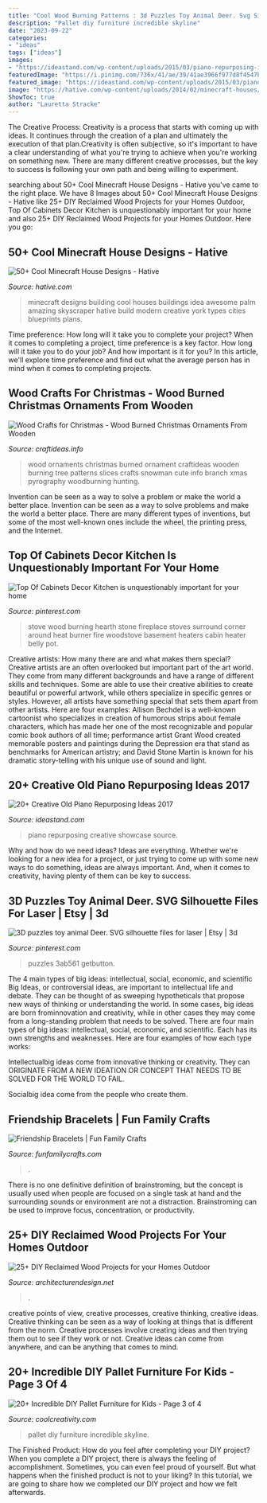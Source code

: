 ```yaml
---
title: "Cool Wood Burning Patterns : 3d Puzzles Toy Animal Deer. Svg Silhouette Files For Laser"
description: "Pallet diy furniture incredible skyline"
date: "2023-09-22"
categories:
- "ideas"
tags: ["ideas"]
images:
- "https://ideastand.com/wp-content/uploads/2015/03/piano-repurposing-ideas/3-creative-old-piano-repurposing-ideas.jpg"
featuredImage: "https://i.pinimg.com/736x/41/ae/39/41ae3966f977d8f4547b290d9cc0d39b.jpg"
featured_image: "https://ideastand.com/wp-content/uploads/2015/03/piano-repurposing-ideas/3-creative-old-piano-repurposing-ideas.jpg"
image: "https://hative.com/wp-content/uploads/2014/02/minecraft-houses/palm-building-idea-20.jpg"
ShowToc: true
author: "Lauretta Stracke"
---
```



The Creative Process:
Creativity is a process that starts with coming up with ideas. It continues through the creation of a plan and ultimately the execution of that plan.Creativity is often subjective, so it's important to have a clear understanding of what you're trying to achieve when you're working on something new. There are many different creative processes, but the key to success is following your own path and being willing to experiment.

	

		
searching about 50+ Cool Minecraft House Designs - Hative you've came to the right place. We have 8 Images about 50+ Cool Minecraft House Designs - Hative like 25+ DIY Reclaimed Wood Projects for your Homes Outdoor, Top Of Cabinets Decor Kitchen is unquestionably important for your home and also 25+ DIY Reclaimed Wood Projects for your Homes Outdoor. Here you go:
		
    
## 50+ Cool Minecraft House Designs - Hative

<img loading=lazy src="https://hative.com/wp-content/uploads/2014/02/minecraft-houses/palm-building-idea-20.jpg" onerror="this.onerror=null;this.src='https://tse3.mm.bing.net/th?id=OIP.fGz7EkZUkCNCqWKfi8NMNQHaFj&amp;pid=15.1';" alt="50+ Cool Minecraft House Designs - Hative">

_Source: hative.com_

>minecraft designs building cool houses buildings idea awesome palm amazing skyscraper hative build modern creative york types cities blueprints plans. 

	

Time preference: How long will it take you to complete your project?
When it comes to completing a project, time preference is a key factor. How long will it take you to do your job? And how important is it for you? In this article, we'll explore time preference and find out what the average person has in mind when it comes to completing projects.

    
## Wood Crafts For Christmas - Wood Burned Christmas Ornaments From Wooden

<img loading=lazy src="http://www.craftideas.info/assets/images/Wood_Burned_Christmas_Ornaments_3.jpg" onerror="this.onerror=null;this.src='https://tse2.mm.bing.net/th?id=OIP.Nosvm_16FXxDEG91G8jUiQAAAA&amp;pid=15.1';" alt="Wood Crafts for Christmas - Wood Burned Christmas Ornaments From Wooden">

_Source: craftideas.info_

>wood ornaments christmas burned ornament craftideas wooden burning tree patterns slices crafts snowman cute info branch xmas pyrography woodburning hunting. 

	

Invention can be seen as a way to solve a problem or make the world a better place.
Invention can be seen as a way to solve problems and make the world a better place. There are many different types of inventions, but some of the most well-known ones include the wheel, the printing press, and the Internet.

    
## Top Of Cabinets Decor Kitchen Is Unquestionably Important For Your Home

<img loading=lazy src="https://i.pinimg.com/736x/65/59/f6/6559f6490bfeb2d95f75d03db17f4f3c.jpg" onerror="this.onerror=null;this.src='https://tse3.mm.bing.net/th?id=OIP.lFPRytDPZaSspRQgiw6S2QHaJ4&amp;pid=15.1';" alt="Top Of Cabinets Decor Kitchen is unquestionably important for your home">

_Source: pinterest.com_

>stove wood burning hearth stone fireplace stoves surround corner around heat burner fire woodstove basement heaters cabin heater belly pot. 

	

Creative artists: How many there are and what makes them special?
Creative artists are an often overlooked but important part of the art world. They come from many different backgrounds and have a range of different skills and techniques. Some are able to use their creative abilities to create beautiful or powerful artwork, while others specialize in specific genres or styles. However, all artists have something special that sets them apart from other artists. Here are four examples: 
Allison Bechdel is a well-known cartoonist who specializes in creation of humorous strips about female characters, which has made her one of the most recognizable and popular comic book authors of all time; performance artist Grant Wood created memorable posters and paintings during the Depression era that stand as benchmarks for American artistry; and David Stone Martin is known for his dramatic story-telling with his unique use of sound and light.

    
## 20+ Creative Old Piano Repurposing Ideas 2017

<img loading=lazy src="https://ideastand.com/wp-content/uploads/2015/03/piano-repurposing-ideas/3-creative-old-piano-repurposing-ideas.jpg" onerror="this.onerror=null;this.src='https://tse2.mm.bing.net/th?id=OIP.fZyI6Aend51J7hFtCSwxMQAAAA&amp;pid=15.1';" alt="20+ Creative Old Piano Repurposing Ideas 2017">

_Source: ideastand.com_

>piano repurposing creative showcase source. 

	

Why and how do we need ideas?
Ideas are everything. Whether we're looking for a new idea for a project, or just trying to come up with some new ways to do something, ideas are always important. And, when it comes to creativity, having plenty of them can be key to success.

    
## 3D Puzzles Toy Animal Deer. SVG Silhouette Files For Laser | Etsy | 3d

<img loading=lazy src="https://i.pinimg.com/736x/41/ae/39/41ae3966f977d8f4547b290d9cc0d39b.jpg" onerror="this.onerror=null;this.src='https://tse4.mm.bing.net/th?id=OIP.kcO7XCUgkvm6S3wl9HDYwgHaJ3&amp;pid=15.1';" alt="3D puzzles toy animal Deer. SVG silhouette files for laser | Etsy | 3d">

_Source: pinterest.com_

>puzzles 3ab561 getbutton. 

	

The 4 main types of big ideas: intellectual, social, economic, and scientific
Big Ideas, or controversial ideas, are important to intellectual life and debate. They can be thought of as sweeping hypotheticals that propose new ways of thinking or understanding the world. In some cases, big ideas are born frominnovation and creativity, while in other cases they may come from a long-standing problem that needs to be solved.
There are four main types of big ideas: intellectual, social, economic, and scientific. Each has its own strengths and weaknesses. Here are four examples of how each type works:

 Intellectualbig ideas come from innovative thinking or creativity. They can ORIGINATE FROM A NEW IDEATION OR CONCEPT THAT NEEDS TO BE SOLVED FOR THE WORLD TO FAIL. 

Socialbig idea come from the people who create them.

    
## Friendship Bracelets | Fun Family Crafts

<img loading=lazy src="https://funfamilycrafts.com/wp-content/uploads/2013/06/friendship_bracelet.jpg" onerror="this.onerror=null;this.src='https://tse3.mm.bing.net/th?id=OIP.4t2bVAuorzTCkhvS4-zqPgHaHa&amp;pid=15.1';" alt="Friendship Bracelets | Fun Family Crafts">

_Source: funfamilycrafts.com_

>. 

	

There is no one definitive definition of brainstroming, but the concept is usually used when people are focused on a single task at hand and the surrounding sounds or environment are not a distraction. Brainstroming can be used to improve focus, concentration, or productivity.

    
## 25+ DIY Reclaimed Wood Projects For Your Homes Outdoor

<img loading=lazy src="https://cdn.architecturendesign.net/wp-content/uploads/2015/05/AD-Outdoor-Reclaimed-Wood-Projects-2.jpg" onerror="this.onerror=null;this.src='https://tse1.mm.bing.net/th?id=OIP.0mmlY4TGyNcGmOzJRxWhHQHaLL&amp;pid=15.1';" alt="25+ DIY Reclaimed Wood Projects for your Homes Outdoor">

_Source: architecturendesign.net_

>. 

	

creative points of view, creative processes, creative thinking, creative ideas.
Creative thinking can be seen as a way of looking at things that is different from the norm. Creative processes involve creating ideas and then trying them out to see if they work or not. Creative ideas can come from anywhere, and can be anything that comes to mind.

    
## 20+ Incredible DIY Pallet Furniture For Kids - Page 3 Of 4

<img loading=lazy src="https://coolcreativity.com/wp-content/uploads/2016/04/10-Incredibly-DIY-Kids-Pallet-Furniture-Projects13.jpg" onerror="this.onerror=null;this.src='https://tse2.mm.bing.net/th?id=OIP.7bSafzS6B9Z5B6SYFIeJ3QHaLj&amp;pid=15.1';" alt="20+ Incredible DIY Pallet Furniture for Kids - Page 3 of 4">

_Source: coolcreativity.com_

>pallet diy furniture incredible skyline. 

	

The Finished Product: How do you feel after completing your DIY project?
When you complete a DIY project, there is always the feeling of accomplishment. Sometimes, you can even feel proud of yourself. But what happens when the finished product is not to your liking? In this tutorial, we are going to share how we completed our DIY project and how we felt afterwards.

